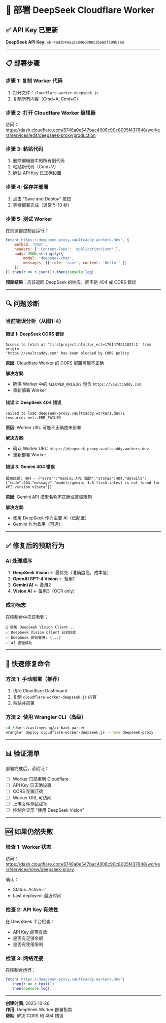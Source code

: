 # 🚀 部署 DeepSeek Cloudflare Worker

## ✅ API Key 已更新
**DeepSeek API Key**: `sk-4a43b49a13a840009052be65f599b7a4`

---

## 📋 部署步骤

### 步骤 1: 复制 Worker 代码
1. 打开文件：`cloudflare-worker-deepseek.js`
2. 复制所有内容（Cmd+A, Cmd+C）

### 步骤 2: 打开 Cloudflare Worker 编辑器
访问：https://dash.cloudflare.com/6748a0e547bac4008c90c8005f437648/workers/services/edit/deepseek-proxy/production

### 步骤 3: 粘贴代码
1. 删除编辑器中的所有旧代码
2. 粘贴新代码（Cmd+V）
3. 确认 API Key 已正确设置

### 步骤 4: 保存并部署
1. 点击 "Save and Deploy" 按钮
2. 等待部署完成（通常 5-10 秒）

### 步骤 5: 测试 Worker
在浏览器控制台运行：
```javascript
fetch('https://deepseek-proxy.vaultcaddy.workers.dev', {
    method: 'POST',
    headers: { 'Content-Type': 'application/json' },
    body: JSON.stringify({
        model: 'deepseek-chat',
        messages: [{ role: 'user', content: 'Hello!' }]
    })
}).then(r => r.json()).then(console.log);
```

**预期结果**：应该返回 DeepSeek 的响应，而不是 404 或 CORS 错误

---

## 🔍 问题诊断

### 当前错误分析（从图1-4）

#### 错误 1: DeepSeek CORS 错误
```
Access to fetch at 'firstproject.html?pr_ect=1761474211027:1' from origin 
'https://vaultcaddy.com' has been blocked by CORS policy
```

**原因**: Cloudflare Worker 的 CORS 配置可能不正确

**解决方案**: 
- 确保 Worker 中的 `ALLOWED_ORIGINS` 包含 `https://vaultcaddy.com`
- 重新部署 Worker

#### 错误 2: DeepSeek 404 错误
```
Failed to load deepseek-proxy.vaultcaddy.workers.dev/1
resource: net::ERR_FAILED
```

**原因**: Worker URL 可能不正确或未部署

**解决方案**:
- 确认 Worker URL: `https://deepseek-proxy.vaultcaddy.workers.dev`
- 重新部署 Worker

#### 错误 3: Gemini 404 错误
```
響應錯誤: 404 - {"error":"Gemini API 錯誤","status":404,"details":
{"code":404,"message":"models/gemini-1.5-flash-latest is not found for 
API version v1beta"}}
```

**原因**: Gemini API 模型名称不正确或区域限制

**解决方案**:
- 使用 DeepSeek 作为主要 AI（已配置）
- Gemini 作为备用（可选）

---

## ✅ 修复后的预期行为

### AI 处理顺序
1. **DeepSeek Vision** ← 最优先（准确度高，成本低）
2. **OpenAI GPT-4 Vision** ← 备用1
3. **Gemini AI** ← 备用2
4. **Vision AI** ← 备用3（OCR only）

### 成功标志
在控制台中应该看到：
```
🤖 使用 DeepSeek Vision Client...
✅ DeepSeek Vision Client 已初始化
✅ DeepSeek 原始響應: {...}
✅ AI 處理成功
```

---

## 🔧 快速修复命令

### 方法 1: 手动部署（推荐）
1. 访问 Cloudflare Dashboard
2. 复制 `cloudflare-worker-deepseek.js` 内容
3. 粘贴并部署

### 方法 2: 使用 Wrangler CLI（高级）
```bash
cd /Users/cavlinyeung/ai-bank-parser
wrangler deploy cloudflare-worker-deepseek.js --name deepseek-proxy
```

---

## 📊 验证清单

部署完成后，请验证：

- [ ] Worker 已部署到 Cloudflare
- [ ] API Key 已正确设置
- [ ] CORS 配置正确
- [ ] Worker URL 可访问
- [ ] 上传文件测试成功
- [ ] 控制台显示 "使用 DeepSeek Vision"

---

## 🆘 如果仍然失败

### 检查 1: Worker 状态
访问：https://dash.cloudflare.com/6748a0e547bac4008c90c8005f437648/workers/services/view/deepseek-proxy

确认：
- Status: Active ✅
- Last deployed: 最近时间

### 检查 2: API Key 有效性
在 DeepSeek 平台检查：
- API Key 是否有效
- 是否有足够余额
- 是否有使用限制

### 检查 3: 网络连接
在控制台运行：
```javascript
fetch('https://deepseek-proxy.vaultcaddy.workers.dev')
  .then(r => r.text())
  .then(console.log);
```

---

**创建时间**: 2025-10-26  
**作用**: DeepSeek Worker 部署指南  
**帮助**: 解决 CORS 和 404 错误

